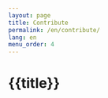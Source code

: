```yaml
---
layout: page
title: Contribute
permalink: /en/contribute/
lang: en
menu_order: 4
---
```


<h1>{{title}}</h1>